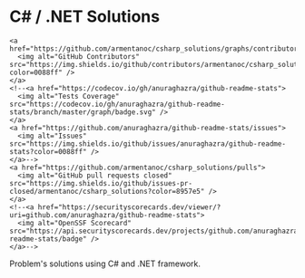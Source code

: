 # C# / .NET Solutions
<!--->
  <p align="center">
    <!--<a href="https://github.com/anuraghazra/github-readme-stats/actions">
      <img alt="Tests Passing" src="https://github.com/anuraghazra/github-readme-stats/workflows/Test/badge.svg" />
    </a>-->
    <a href="https://github.com/armentanoc/csharp_solutions/graphs/contributors">
      <img alt="GitHub Contributors" src="https://img.shields.io/github/contributors/armentanoc/csharp_solutions?color=0088ff" />
    </a>
    <!--<a href="https://codecov.io/gh/anuraghazra/github-readme-stats">
      <img alt="Tests Coverage" src="https://codecov.io/gh/anuraghazra/github-readme-stats/branch/master/graph/badge.svg" />
    </a>
    <a href="https://github.com/anuraghazra/github-readme-stats/issues">
      <img alt="Issues" src="https://img.shields.io/github/issues/anuraghazra/github-readme-stats?color=0088ff" />
    </a>-->
    <a href="https://github.com/armentanoc/csharp_solutions/pulls">
      <img alt="GitHub pull requests closed" src="https://img.shields.io/github/issues-pr-closed/armentanoc/csharp_solutions?color=8957e5" />
    </a>
    <!--<a href="https://securityscorecards.dev/viewer/?uri=github.com/anuraghazra/github-readme-stats">
      <img alt="OpenSSF Scorecard" src="https://api.securityscorecards.dev/projects/github.com/anuraghazra/github-readme-stats/badge" />
    </a>-->
  </p>
  
  Problem's solutions using C# and .NET framework.
